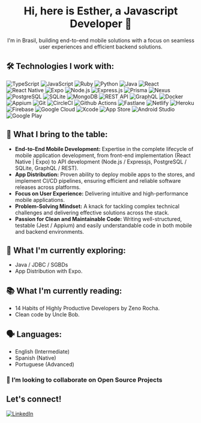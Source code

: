 <div align="center">
  <h1>Hi, here is Esther, a Javascript Developer 👋</h1>
  <p>I'm in Brasil, building end-to-end mobile solutions with a focus on seamless user experiences and efficient backend solutions.</p>
</div>

## 🛠️ Technologies I work with:

<p align="center">

![TypeScript](https://img.shields.io/badge/TypeScript-007ACC?style=plastic&logo=typescript&logoColor=white) ![JavaScript](https://img.shields.io/badge/JavaScript-F7DF1E?style=plastic&logo=javascript&logoColor=black) ![Ruby](https://img.shields.io/badge/Ruby-CC0000?style=plastic&logo=ruby&logoColor=white) ![Python](https://img.shields.io/badge/Python-yellow?style=plastic&logo=python&logoColor=white) ![Java](https://img.shields.io/badge/Java-ED8B00?style=plastic&logo=openjdk&logoColor=white) ![React](https://img.shields.io/badge/React-75C1D9?style=plastic&logo=react&logoColor=white) ![React Native](https://img.shields.io/badge/React_Native-61DAFB?style=plastic&logo=react&logoColor=white) ![Expo](https://img.shields.io/badge/Expo-4630EB?style=plastic&logo=expo&logoColor=white) ![Node.js](https://img.shields.io/badge/Node.js-339933?style=plastic&logo=nodedotjs&logoColor=white) ![Express.js](https://img.shields.io/badge/Express.js-000000?style=plastic&logo=express&logoColor=white) ![Prisma](https://img.shields.io/badge/Prisma-3982CE?style=plastic&logo=prisma&logoColor=white) ![Nexus](https://img.shields.io/badge/Nexus-000000?style=plastic&logo=graphql&logoColor=white) ![PostgreSQL](https://img.shields.io/badge/PostgreSQL-316192?style=plastic&logo=postgresql&logoColor=white) ![SQLite](https://img.shields.io/badge/SQLite-07405E?style=plastic&logo=sqlite&logoColor=white) ![MongoDB](https://img.shields.io/badge/MongoDB-47A248?style=plastic&logo=mongodb&logoColor=white) ![REST API](https://img.shields.io/badge/REST-orange?style=plastic&logo=rest&logoColor=white) ![GraphQL](https://img.shields.io/badge/GraphQL-E10098?style=plastic&logo=graphql&logoColor=white) ![Docker](https://img.shields.io/badge/Docker-2496ED?style=plastic&logo=docker&logoColor=white) ![Appium](https://img.shields.io/badge/Appium-7858BC?style=plastic&logo=appium&logoColor=white) ![Git](https://img.shields.io/badge/Git-orange?style=plastic&logo=git&logoColor=white) ![CircleCI](https://img.shields.io/badge/CircleCI-343434?style=plastic&logo=circleci&logoColor=white) ![Github Actions](https://img.shields.io/badge/Github_Actions-343434?style=plastic&logo=githubactions&logoColor=86D2B1) ![Fastlane](https://img.shields.io/badge/Fastlane-4D10C5?style=plastic&logo=fastlane&logoColor=white) ![Netlify](https://img.shields.io/badge/Netlify-00C7B7?style=plastic&logo=netlify&logoColor=white) ![Heroku](https://img.shields.io/badge/Heroku-430098?style=plastic&logo=heroku&logoColor=white) ![Firebase](https://img.shields.io/badge/Firebase-FFCA28?style=plastic&logo=firebase&logoColor=black) ![Google Cloud](https://img.shields.io/badge/Google_Cloud-4285F4?style=plastic&logo=google-cloud&logoColor=white) ![Xcode](https://img.shields.io/badge/Xcode-007ACC?style=plastic&logo=xcode&logoColor=white) ![App Store](https://img.shields.io/badge/App_Store-0D96F6?style=plastic&logo=app-store&logoColor=white) ![Android Studio](https://img.shields.io/badge/Android_Studio-3DDC84?style=plastic&logo=androidstudio&logoColor=white) ![Google Play](https://img.shields.io/badge/Google_Play-3DDC84?style=plastic&logo=google-play&logoColor=white)

</p>

## 💼 What I bring to the table:

- **End-to-End Mobile Development:** Expertise in the complete lifecycle of mobile application development, from front-end implementation (React Native | Expo) to API development (Node.js / Expressjs, PostgreSQL / SQLite, GraphQL / REST). 
- **App Distribution:** Proven ability to deploy mobile apps to the stores, and implement CI/CD pipelines, ensuring efficient and reliable software releases across platforms.
- **Focus on User Experience:** Delivering intuitive and high-performance mobile applications.
- **Problem-Solving Mindset:** A knack for tackling complex technical challenges and delivering effective solutions across the stack.
- **Passion for Clean and Maintainable Code:** Writing well-structured, testable (Jest / Appium) and easily understandable code in both mobile and backend environments.

## 🌱 What I'm currently exploring:

- Java / JDBC / SGBDs
- App Distribution with Expo.

## 📚 What I'm currently reading:

- 14 Habits of Highly Productive Developers by Zeno Rocha.
- Clean code by Uncle Bob.

## 🗣️ Languages:

- English (Intermediate)
- Spanish (Native)
- Portuguese (Advanced)

### 👯 I’m looking to collaborate on Open Source Projects

## Let's connect!

[![LinkedIn](https://img.shields.io/badge/-LinkedIn-0077B5?style=for-the-badge&logo=linkedin&logoColor=white)](https://www.linkedin.com/in/lestherxcoronel)

